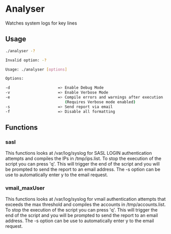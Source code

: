 # Analyser
Watches system logs for key lines

## Usage
```bash
./analyser -?

Invalid option: -?

Usage: ./analyser [options]

Options:

-d                     => Enable Debug Mode
-v                     => Enable Verbose Mode
-e                     => Compile errors and warnings after execution
                          (Requires Verbose mode enabled)
-s                     => Send report via email
-f                     => Disable all formatting

```

## Functions
### sasl
This functions looks at /var/log/syslog for SASL LOGIN authentication attempts and compiles the IPs in /tmp/ips.list. To stop the execution of the script you can press 'q'. This will trigger the end of the script and you will be prompted to send the report to an email address. The -s option can be use to automatically enter y to the email request.
### vmail_maxUser
This functions looks at /var/log/syslog for vmail authentication attempts that exceeds the max threshold and compiles the accounts in /tmp/accounts.list. To stop the execution of the script you can press 'q'. This will trigger the end of the script and you will be prompted to send the report to an email address. The -s option can be use to automatically enter y to the email request.
